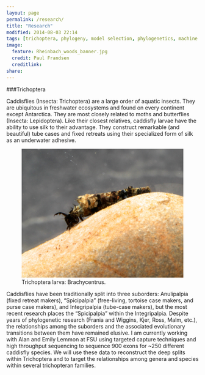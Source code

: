 ```yaml
---
layout: page
permalink: /research/
title: "Research"
modified: 2014-08-03 22:14
tags: [trichoptera, phylogeny, model selection, phylogenetics, machine learning]
image:
  feature: Rheinbach_woods_banner.jpg
  credit: Paul Frandsen
  creditlink: 
share: 
---
```

###Trichoptera

Caddisflies (Insecta: Trichoptera) are a large order of aquatic insects. They are ubiquitous in freshwater ecosystems and found on every continent except Antarctica. They are most closely related to moths and butterflies (Insecta: Lepidoptera). Like their closest relatives, caddisfly larvae have the ability to use silk to their advantage. They construct remarkable (and beautiful) tube cases and fixed retreats using their specialized form of silk as an underwater adhesive.

<figure>
    <a href="/images/IMG_0460.JPG"><img src="/images/IMG_0460.JPG"></a>
    <figcaption>Trichoptera larva: Brachycentrus.</figcaption>
</figure>

Caddisflies have been traditionally split into three suborders: Anulipalpia (fixed retreat makers), “Spicipalpia” (free-living, tortoise case makers, and purse case makers), and Integripalpia (tube-case makers), but the most recent research places the “Spicipalpia” within the Integripalpia. Despite years of phylogenetic research (Frania and Wiggins, Kjer, Ross, Malm, etc.), the relationships among the suborders and the associated evolutionary transitions between them have remained elusive. I am currently working with Alan and Emily Lemmon at FSU using targeted capture techniques and high throughput sequencing to sequence 900 exons for ~250 different caddisfly species. We will use these data to reconstruct the deep splits within Trichoptera and to target the relationships among genera and species within several trichopteran families.